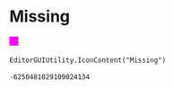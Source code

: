 # Missing
![](/img/Missing.png)

``` CSharp
EditorGUIUtility.IconContent("Missing")
```
```
-6250481029109024134
```
